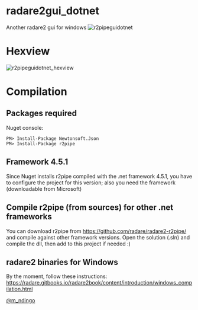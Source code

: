 # radare2gui_dotnet
Another radare2 gui for windows
![r2pipeguidotnet](https://cloud.githubusercontent.com/assets/12532269/20358089/cb65b5e6-ac2a-11e6-9b8b-4a073e7d5106.png)
# Hexview
![r2pipeguidotnet_hexview](https://cloud.githubusercontent.com/assets/12532269/20358143/f7cef1f6-ac2a-11e6-8430-95e4da91f062.png)
# Compilation
## Packages required

Nuget console:
```
PM> Install-Package Newtonsoft.Json
PM> Install-Package r2pipe
```
## Framework 4.5.1
Since Nuget installs r2pipe compiled with the .net framework 4.5.1, you have to configure the project for this version; also you need the framework (downloadable from Microsoft)

## Compile r2pipe (from sources) for other .net frameworks
You can download r2pipe from https://github.com/radare/radare2-r2pipe/ and compile against other framework versions. Open the solution (.sln) and compile the dll, then add to this project if needed :) 

## radare2 binaries for Windows
By the moment, follow these instructions: https://radare.gitbooks.io/radare2book/content/introduction/windows_compilation.html

<a href="http://twitter.com/m_ndingo" target="_blank">@m_ndingo</a>
